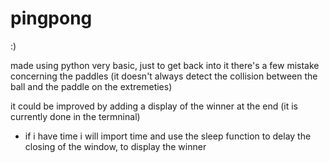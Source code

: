 # pingpong
:)

made using python
very basic, just to get back into it
there's a few mistake concerning the paddles (it doesn't always detect the collision between the ball and the paddle on the extremeties)

it could be improved by adding a display of the winner at the end (it is currently done in the termninal)
- if i have time i will import time and use the sleep function to delay the closing of the window, to display the winner 
